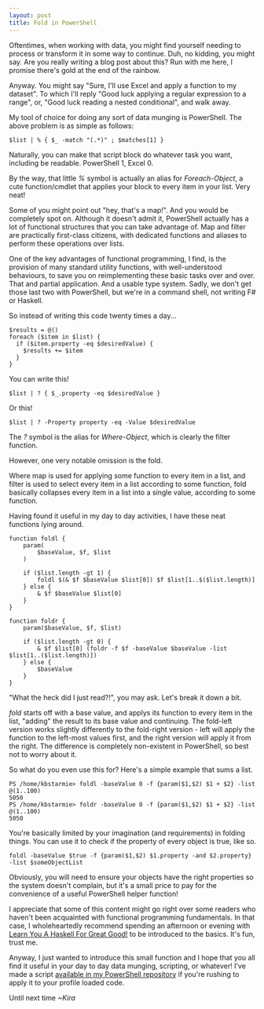 ```yaml
---
layout: post
title: Fold in PowerShell
---
```


Oftentimes, when working with data, you might find yourself needing to process or transform it in some way to continue. Duh, no kidding, you might say. Are you really writing a blog post about this? Run with me here, I promise there's gold at the end of the rainbow.

Anyway. You might say "Sure, I'll use Excel and apply a function to my dataset". To which I'll reply "Good luck applying a regular expression to a range", or, "Good luck reading a nested conditional", and walk away.

My tool of choice for doing any sort of data munging is PowerShell. The above problem is as simple as follows:

```
$list | % { $_ -match "(.*)" ; $matches[1] }
``` 

Naturally, you can make that script block do whatever task you want, including be readable. PowerShell 1, Excel 0.

By the way, that little *%* symbol is actually an alias for *Foreach-Object*, a cute function/cmdlet that applies your block to every item in your list. Very neat!

Some of you might point out "hey, that's a map!". And you would be completely spot on. Although it doesn't admit it, PowerShell actually has a lot of functional structures that you can take advantage of. Map and filter are practically first-class citizens, with dedicated functions and aliases to perform these operations over lists.

One of the key advantages of functional programming, I find, is the provision of many standard utility functions, with well-understood behaviours, to save you on reimplementing these basic tasks over and over. That and partial application. And a usable type system. Sadly, we don't get those last two with PowerShell, but we're in a command shell, not writing F# or Haskell.

So instead of writing this code twenty times a day...

```
$results = @()
foreach ($item in $list) {
  if ($item.property -eq $desiredValue) {
    $results += $item
  }
}
```

You can write this!

```
$list | ? { $_.property -eq $desiredValue }
```

Or this!

```
$list | ? -Property property -eq -Value $desiredValue
```

The *?* symbol is the alias for *Where-Object*, which is clearly the filter function.

However, one very notable omission is the fold. 

Where map is used for applying some function to every item in a list, and filter is used to select every item in a list according to some function, fold basically collapses every item in a list into a single value, according to some function.

Having found it useful in my day to day activities, I have these neat functions lying around.

```
function foldl {
    param(
        $baseValue, $f, $list
    )

    if ($list.length -gt 1) {
        foldl $(& $f $baseValue $list[0]) $f $list[1..$($list.length)]
    } else {
        & $f $baseValue $list[0]
    }
}

function foldr {
    param($baseValue, $f, $list)

    if ($list.length -gt 0) {
        & $f $list[0] (foldr -f $f -baseValue $baseValue -list $list[1..($list.length)])
    } else {
        $baseValue
    }
}

```

"What the heck did I just read?!", you may ask. Let's break it down a bit.

*fold* starts off with a base value, and applys its function to every item in the list, "adding" the result to its base value and continuing. The fold-left version works slightly differently to the fold-right version - left will apply the function to the left-most values first, and the right version will apply it from the right. The difference is completely non-existent in PowerShell, so best not to worry about it.

So what do you even use this for? Here's a simple example that sums a list.

```
PS /home/kbstarmie> foldl -baseValue 0 -f {param($1,$2) $1 + $2} -list @(1..100)
5050
PS /home/kbstarmie> foldr -baseValue 0 -f {param($1,$2) $1 + $2} -list @(1..100)
5050

```

You're basically limited by your imagination (and requirements) in folding things. You can use it to check if the property of every object is true, like so.

```
foldl -baseValue $true -f {param($1,$2) $1.property -and $2.property} -list $someObjectList
```

Obviously, you will need to ensure your objects have the right properties so the system doesn't complain, but it's a small price to pay for the convenience of a useful PowerShell helper function!

I appreciate that some of this content might go right over some readers who haven't been acquainted with functional programming fundamentals. In that case, I wholeheartedly recommend spending an afternoon or evening with [Learn You A Haskell For Great Good!](http://learnyouahaskell.com/) to be introduced to the basics. It's fun, trust me.

Anyway, I just wanted to introduce this small function and I hope that you all find it useful in your day to day data munging, scripting, or whatever! I've made a script [available in my PowerShell repository](https://github.com/kbstarmie/powershell-snippets/blob/master/functions/fold.ps1) if you're rushing to apply it to your profile loaded code.

Until next time *~Kira*

